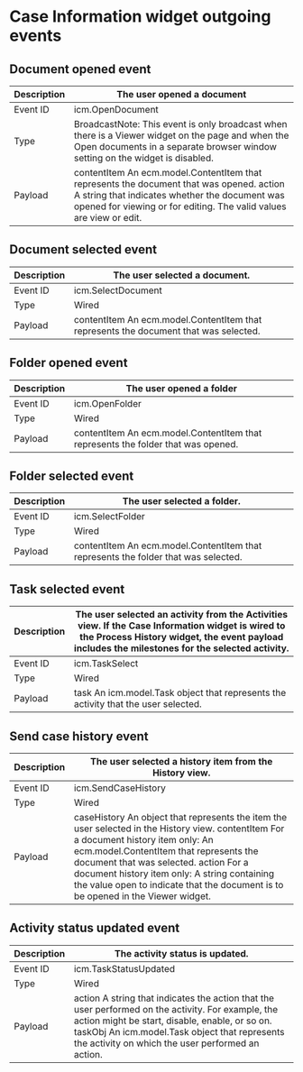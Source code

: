 # Case Information widget outgoing events

## Document opened event

| Description   | The user opened a document                                                                                                                                                                                       |
|---------------|------------------------------------------------------------------------------------------------------------------------------------------------------------------------------------------------------------------|
| Event ID      | icm.OpenDocument                                                                                                                                                                                                 |
| Type          | BroadcastNote: This event is only broadcast when there is a Viewer widget on the page and when the Open documents in a separate browser window setting on the widget is disabled.                                |
| Payload       | contentItem An ecm.model.ContentItem that represents the document that was opened. action A string that indicates whether the document was opened for viewing or for editing. The valid values are view or edit. |

## Document selected event

| Description   | The user selected a document.                                                        |
|---------------|--------------------------------------------------------------------------------------|
| Event ID      | icm.SelectDocument                                                                   |
| Type          | Wired                                                                                |
| Payload       | contentItem An ecm.model.ContentItem that represents the document that was selected. |

## Folder opened event

| Description   | The user opened a folder                                                         |
|---------------|----------------------------------------------------------------------------------|
| Event ID      | icm.OpenFolder                                                                   |
| Type          | Wired                                                                            |
| Payload       | contentItem An ecm.model.ContentItem that represents the folder that was opened. |

## Folder selected event

| Description   | The user selected a folder.                                                        |
|---------------|------------------------------------------------------------------------------------|
| Event ID      | icm.SelectFolder                                                                   |
| Type          | Wired                                                                              |
| Payload       | contentItem An ecm.model.ContentItem that represents the folder that was selected. |

## Task selected event

| Description   | The user selected an activity from the Activities view. If the Case Information widget is wired to the Process History widget, the event payload includes the milestones for the selected activity.   |
|---------------|-------------------------------------------------------------------------------------------------------------------------------------------------------------------------------------------------------|
| Event ID      | icm.TaskSelect                                                                                                                                                                                        |
| Type          | Wired                                                                                                                                                                                                 |
| Payload       | task An icm.model.Task object that represents the activity that the user selected.                                                                                                                    |

## Send case history event

| Description   | The user selected a history item from the History view.                                                                                                                                                                                                                                                                                                      |
|---------------|--------------------------------------------------------------------------------------------------------------------------------------------------------------------------------------------------------------------------------------------------------------------------------------------------------------------------------------------------------------|
| Event ID      | icm.SendCaseHistory                                                                                                                                                                                                                                                                                                                                          |
| Type          | Wired                                                                                                                                                                                                                                                                                                                                                        |
| Payload       | caseHistory An object that represents the item the user selected in the History view. contentItem For a document history item only: An ecm.model.ContentItem that represents the document that was selected. action For a document history item only: A string containing the value open to indicate that the document is to be opened in the Viewer widget. |

## Activity status updated event

| Description   | The activity status is updated.                                                                                                                                                                                                                            |
|---------------|------------------------------------------------------------------------------------------------------------------------------------------------------------------------------------------------------------------------------------------------------------|
| Event ID      | icm.TaskStatusUpdated                                                                                                                                                                                                                                      |
| Type          | Wired                                                                                                                                                                                                                                                      |
| Payload       | action A string that indicates the action that the user performed on the activity. For example, the action might be start, disable, enable, or so on. taskObj An icm.model.Task object that represents the activity on which the user performed an action. |
